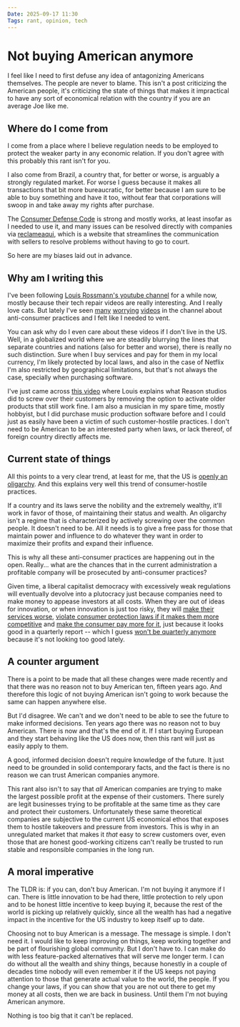 ```yaml
---
Date: 2025-09-17 11:30
Tags: rant, opinion, tech
---
```


# Not buying American anymore

I feel like I need to first defuse any idea of antagonizing Americans
themselves. The people are never to blame. This isn't a post criticizing the
American people, it's criticizing the state of things that makes it impractical
to have any sort of economical relation with the country if you are an average
Joe like me.

## Where do I come from

I come from a place where I believe regulation needs to be employed to protect
the weaker party in any economic relation. If you don't agree with this
probably this rant isn't for you.

I also come from Brazil, a country that, for better or worse, is arguably a
strongly regulated market. For worse I guess because it makes all transactions
that bit more bureaucratic, for better because I am sure to be able to buy
something and have it too, without fear that corporations will swoop in and
take away my rights after purchase.

The [Consumer Defense
Code](https://www.gov.br/mj/pt-br/assuntos/seus-direitos/consumidor/Anexos/guia-do-consumidor-estrangeiro-ingles.pdf)
is strong and mostly works, at least insofar as I needed to use it, and many
issues can be resolved directly with companies via
[reclameaqui](https://www.reclameaqui.com.br/), which is a website that
streamlines the communication with sellers to resolve problems without having
to go to court.

So here are my biases laid out in advance.

## Why am I writing this

I've been following [Louis Rossmann's youtube
channel](https://www.youtube.com/@rossmanngroup) for a while now, mostly
because their tech repair videos are really interesting. And I really love
cats. But lately I've seen
[many](https://youtu.be/HlyiLQ6WPRU?si=LeS8D1ntWfTUrUUB)
[worrying](https://youtu.be/KNuZ3BjT7IU?si=93NVeqWEI1CO24Nv)
[videos](https://youtu.be/lzdIjCzKhfM?si=dET-MmiWzW7VJixk) in the channel about
anti-consumer practices and I felt like I needed to vent.

You can ask why do I even care about these videos if I don't live in the US.
Well, in a globalized world where we are steadily blurrying the lines that
separate countries and nations (also for better and worse), there is really no
such distinction. Sure when I buy services and pay for them in my local
currency, I'm likely protected by local laws, and also in the case of Netflix
I'm also restricted by geographical limitations, but that's not always the
case, specially when purchasing software.

I've just came across [this
video](https://youtu.be/YAx3yCNomkg?si=PhsAcUN-z7zXpvOC) where Louis explains
what Reason studios did to screw over their customers by removing the option to
activate older products that still work fine. I am also a musician in my spare
time, mostly hobbyist, but I did purchase music production software before and
I could just as easily have been a victim of such customer-hostile practices. I
don't need to be American to be an interested party when laws, or lack thereof,
of foreign country directly affects me.

## Current state of things

All this points to a very clear trend, at least for me, that the US is [openly
an
oligarchy](https://www.hks.harvard.edu/faculty-research/policycast/oligarchy-open-what-happens-now-us-forced-confront-its-plutocracy).
And this explains very well this trend of consumer-hostile practices.

If a country and its laws serve the nobility and the extremely wealthy, it'll
work in favor of those, of maintaining their status and wealth. An oligarchy
isn't a regime that is characterized by actively screwing over the common
people. It doesn't need to be. All it needs is to give a free pass for those
that maintain power and influence to do whatever they want in order to maximize
their profits and expand their influence.

This is why all these anti-consumer practices are happening out in the open.
Really... what are the chances that in the current administration a profitable
company will be prosecuted by anti-consumer practices?

Given time, a liberal capitalist democracy with excessively weak regulations
will eventually devolve into a plutocracy just because companies need to make
money to appease investors at all costs. When they are out of ideas for
innovation, or when innovation is just too risky, they will [make their
services
worse](https://www.baldurbjarnason.com/2024/the-deterioration-of-google/),
[violate consumer protection laws if it makes them more
competitive](https://shawlewenz.com/11-times-big-brands-violated-consumer-protection-laws/)
and [make the consumer pay more for
it](https://disconnect.blog/ive-had-it-with-microsoft/), just because it looks
good in a quarterly report -- which I guess [won't be quarterly
anymore](https://www.reuters.com/sustainability/boards-policy-regulation/trump-renews-calls-ending-quarterly-reports-companies-2025-09-16/)
because it's not looking too good lately.

## A counter argument

There is a point to be made that all these changes were made recently and that
there was no reason not to buy American ten, fifteen years ago. And therefore
this logic of not buying American isn't going to work because the same can
happen anywhere else.

But I'd disagree. We can't and we don't need to be able to see the future to
make informed decisions. Ten years ago there was no reason not to buy American.
There is now and that's the end of it. If I start buying European and they
start behaving like the US does now, then this rant will just as easily apply
to them.

A good, informed decision doesn't require knowledge of the future. It just need
to be grounded in solid contemporary facts, and the fact is there is no reason
we can trust American companies anymore.

This rant also isn't to say that *all* American companies are trying to make
the largest possible profit at the expense of their customers. There surely are
legit businesses trying to be profitable at the same time as they care and
protect their customers. Unfortunately these same theoretical companies are
subjective to the current US economical ethos that exposes them to hostile
takeovers and pressure from investors. This is why in an unregulated market
that makes it *that* easy to screw customers over, even those that are honest
good-working citizens can't really be trusted to run stable and responsible
companies in the long run.

## A moral imperative

The TLDR is: if you can, don't buy American. I'm not buying it anymore if I
can. There is little innovation to be had there, little protection to rely upon
and to be honest little incentive to keep buying it, because the rest of the
world is picking up relatively quickly, since all the wealth has had a negative
impact in the incentive for the US industry to keep itself up to date.

Choosing not to buy American is a message. The message is simple. I don't need
it. I would like to keep improving on things, keep working together and be part
of flourishing global community. But I don't have to. I can make do with less
feature-packed alternatives that will serve me longer term. I can do without
all the wealth and shiny things, because honestly in a couple of decades time
nobody will even remember it if the US keeps not paying attention to those that
generate actual value to the world, the people. If you change your laws, if you
can show that you are not out there to get my money at all costs, then we are
back in business. Until them I'm not buying American anymore.

Nothing is too big that it can't be replaced.
